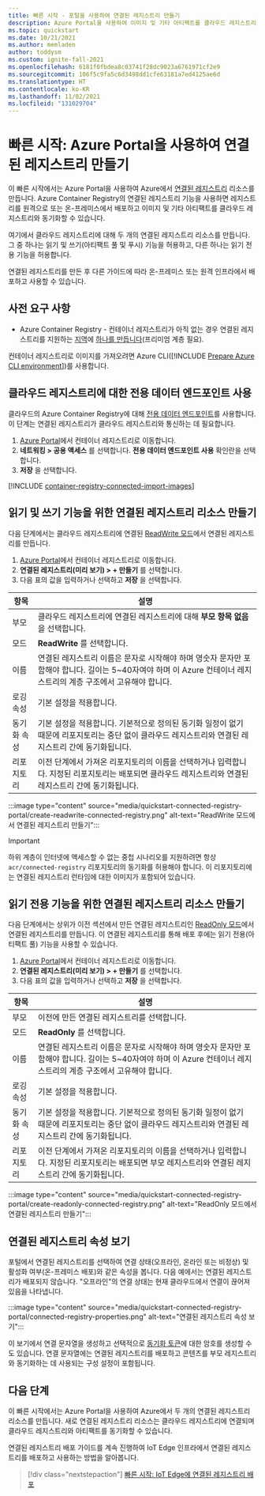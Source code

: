 ```yaml
---
title: 빠른 시작 - 포털을 사용하여 연결된 레지스트리 만들기
description: Azure Portal을 사용하여 이미지 및 기타 아티팩트를 클라우드 레지스트리와 동기화할 수 있는 연결된 Azure Container Registry 리소스를 만듭니다.
ms.topic: quickstart
ms.date: 10/21/2021
ms.author: memladen
author: toddysm
ms.custom: ignite-fall-2021
ms.openlocfilehash: 6181f0fbdea8c03741f28dc9023a6761971cf2e9
ms.sourcegitcommit: 106f5c9fa5c6d3498dd1cfe63181a7ed4125ae6d
ms.translationtype: HT
ms.contentlocale: ko-KR
ms.lasthandoff: 11/02/2021
ms.locfileid: "131029704"
---
```

# <a name="quickstart-create-a-connected-registry-using-the-azure-portal"></a>빠른 시작: Azure Portal을 사용하여 연결된 레지스트리 만들기

이 빠른 시작에서는 Azure Portal을 사용하여 Azure에서 [연결된 레지스트리](intro-connected-registry.md) 리소스를 만듭니다. Azure Container Registry의 연결된 레지스트리 기능을 사용하면 레지스트리를 원격으로 또는 온-프레미스에서 배포하고 이미지 및 기타 아티팩트를 클라우드 레지스트리와 동기화할 수 있습니다. 

여기에서 클라우드 레지스트리에 대해 두 개의 연결된 레지스트리 리소스를 만듭니다. 그 중 하나는 읽기 및 쓰기(아티팩트 풀 및 푸시) 기능을 허용하고, 다른 하나는 읽기 전용 기능을 허용합니다. 

연결된 레지스트리를 만든 후 다른 가이드에 따라 온-프레미스 또는 원격 인프라에서 배포하고 사용할 수 있습니다.

## <a name="prerequisites"></a>사전 요구 사항

* Azure Container Registry - 컨테이너 레지스트리가 아직 없는 경우 연결된 레지스트리를 지원하는 [지역](intro-connected-registry.md#available-regions)에 [하나를 만듭니다](container-registry-get-started-portal.md)(프리미엄 계층 필요). 

컨테이너 레지스트리로 이미지를 가져오려면 Azure CLI([!INCLUDE [Prepare Azure CLI environment](../../includes/azure-cli-prepare-your-environment-no-header.md)])를 사용합니다.

## <a name="enable-the-dedicated-data-endpoint-for-the-cloud-registry"></a>클라우드 레지스트리에 대한 전용 데이터 엔드포인트 사용

클라우드의 Azure Container Registry에 대해 [전용 데이터 엔드포인트](container-registry-firewall-access-rules.md#enable-dedicated-data-endpoints)를 사용합니다. 이 단계는 연결된 레지스트리가 클라우드 레지스트리와 통신하는 데 필요합니다.

1. [Azure Portal](https://portal.azure.com)에서 컨테이너 레지스트리로 이동합니다.
1. **네트워킹 > 공용 액세스** 를 선택합니다.
**전용 데이터 엔드포인트 사용** 확인란을 선택합니다.
1. **저장** 을 선택합니다.

[!INCLUDE [container-registry-connected-import-images](../../includes/container-registry-connected-import-images.md)]

## <a name="create-a-connected-registry-resource-for-read-and-write-functionality"></a>읽기 및 쓰기 기능을 위한 연결된 레지스트리 리소스 만들기

다음 단계에서는 클라우드 레지스트리에 연결된 [ReadWrite 모드](intro-connected-registry.md#modes)에서 연결된 레지스트리를 만듭니다.

1. [Azure Portal](https://portal.azure.com)에서 컨테이너 레지스트리로 이동합니다.
1. **연결된 레지스트리(미리 보기) > + 만들기** 를 선택합니다.
1. 다음 표의 값을 입력하거나 선택하고 **저장** 을 선택합니다.


|항목  |설명  |
|---------|---------|
|부모     | 클라우드 레지스트리에 연결된 레지스트리에 대해 **부모 항목 없음** 을 선택합니다.        |
|모드     | **ReadWrite** 를 선택합니다.         |
|이름     | 연결된 레지스트리 이름은 문자로 시작해야 하며 영숫자 문자만 포함해야 합니다. 길이는 5~40자여야 하며 이 Azure 컨테이너 레지스트리의 계층 구조에서 고유해야 합니다.       |
|로깅 속성     | 기본 설정을 적용합니다.       |
|동기화 속성    | 기본 설정을 적용합니다. 기본적으로 정의된 동기화 일정이 없기 때문에 리포지토리는 중단 없이 클라우드 레지스트리와 연결된 레지스트리 간에 동기화됩니다.      |
|리포지토리     | 이전 단계에서 가져온 리포지토리의 이름을 선택하거나 입력합니다. 지정된 리포지토리는 배포되면 클라우드 레지스트리와 연결된 레지스트리 간에 동기화됩니다.     |

:::image type="content" source="media/quickstart-connected-registry-portal/create-readwrite-connected-registry.png" alt-text="ReadWrite 모드에서 연결된 레지스트리 만들기":::


> [!IMPORTANT]
> 하위 계층이 인터넷에 액세스할 수 없는 중첩 시나리오를 지원하려면 항상 `acr/connected-registry` 리포지토리의 동기화를 허용해야 합니다. 이 리포지토리에는 연결된 레지스트리 런타임에 대한 이미지가 포함되어 있습니다.

## <a name="create-a-connected-registry-resource-for-read-only-functionality"></a>읽기 전용 기능을 위한 연결된 레지스트리 리소스 만들기

다음 단계에서는 상위가 이전 섹션에서 만든 연결된 레지스트리인 [ReadOnly 모드](intro-connected-registry.md#modes)에서 연결된 레지스트리를 만듭니다. 이 연결된 레지스트리를 통해 배포 후에는 읽기 전용(아티팩트 풀) 기능을 사용할 수 있습니다.

1. [Azure Portal](https://portal.azure.com)에서 컨테이너 레지스트리로 이동합니다.
1. **연결된 레지스트리(미리 보기) > + 만들기** 를 선택합니다.
1. 다음 표의 값을 입력하거나 선택하고 **저장** 을 선택합니다.


|항목  |설명  |
|---------|---------|
|부모     | 이전에 만든 연결된 레지스트리를 선택합니다.        |
|모드     | **ReadOnly** 를 선택합니다.         |
|이름     | 연결된 레지스트리 이름은 문자로 시작해야 하며 영숫자 문자만 포함해야 합니다. 길이는 5~40자여야 하며 이 Azure 컨테이너 레지스트리의 계층 구조에서 고유해야 합니다.      |
|로깅 속성     | 기본 설정을 적용합니다.       |
|동기화 속성    | 기본 설정을 적용합니다. 기본적으로 정의된 동기화 일정이 없기 때문에 리포지토리는 중단 없이 클라우드 레지스트리와 연결된 레지스트리 간에 동기화됩니다.      |
|리포지토리     | 이전 단계에서 가져온 리포지토리의 이름을 선택하거나 입력합니다. 지정된 리포지토리는 배포되면 부모 레지스트리와 연결된 레지스트리 간에 동기화됩니다.     |

:::image type="content" source="media/quickstart-connected-registry-portal/create-readonly-connected-registry.png" alt-text="ReadOnly 모드에서 연결된 레지스트리 만들기":::

## <a name="view-connected-registry-properties"></a>연결된 레지스트리 속성 보기

포털에서 연결된 레지스트리를 선택하여 연결 상태(오프라인, 온라인 또는 비정상) 및 활성화 여부(온-프레미스 배포)와 같은 속성을 봅니다. 다음 예에서는 연결된 레지스트리가 배포되지 않습니다. "오프라인"의 연결 상태는 현재 클라우드에서 연결이 끊어져 있음을 나타냅니다.

:::image type="content" source="media/quickstart-connected-registry-portal/connected-registry-properties.png" alt-text="연결된 레지스트리 속성 보기":::

이 보기에서 연결 문자열을 생성하고 선택적으로 [동기화 토큰](overview-connected-registry-access.md#sync-token)에 대한 암호를 생성할 수도 있습니다. 연결 문자열에는 연결된 레지스트리를 배포하고 콘텐츠를 부모 레지스트리와 동기화하는 데 사용되는 구성 설정이 포함됩니다.

## <a name="next-steps"></a>다음 단계

이 빠른 시작에서는 Azure Portal을 사용하여 Azure에서 두 개의 연결된 레지스트리 리소스를 만듭니다. 새로 연결된 레지스트리 리소스는 클라우드 레지스트리에 연결되며 클라우드 레지스트리와 아티팩트를 동기화할 수 있습니다.

연결된 레지스트리 배포 가이드를 계속 진행하여 IoT Edge 인프라에서 연결된 레지스트리를 배포하고 사용하는 방법을 알아봅니다.

> [!div class="nextstepaction"]
> [빠른 시작: IoT Edge에 연결된 레지스트리 배포][quickstart-deploy-connected-registry-iot-edge-cli]

<!-- LINKS - internal -->
[az-acr-connected-registry-create]: /cli/azure/acr/connected-registry#az_acr_connected_registry_create
[az-acr-connected-registry-list]: /cli/azure/acr/connected-registry#az_acr_connected_registry_list
[az-acr-create]: /cli/azure/acr#az_acr_create
[az-acr-update]: /cli/azure/acr#az_acr_update
[az-acr-import]: /cli/azure/acr#az_acr_import
[az-group-create]: /cli/azure/group#az_group_create
[container-registry-intro]: container-registry-intro.md
[container-registry-skus]: container-registry-skus.md
[quickstart-deploy-connected-registry-iot-edge-cli]: quickstart-deploy-connected-registry-iot-edge-cli.md
